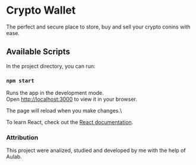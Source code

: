 # Crypto Wallet

The perfect and secure place to store, buy and sell your crypto conins with ease.

## Available Scripts
In the project directory, you can run:

### `npm start`

Runs the app in the development mode.\
Open [http://localhost:3000](http://localhost:3000) to view it in your browser.

The page will reload when you make changes.\

To learn React, check out the [React documentation](https://reactjs.org/).

### Attribution

This project were analized, studied and developed by me with the help of Aulab.
